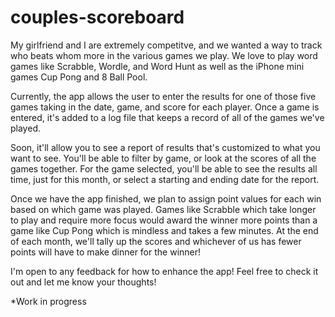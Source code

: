 # couples-scoreboard

My girlfriend and I are extremely competitve, and we wanted a way to track who beats whom more in the various games we play.
We love to play word games like Scrabble, Wordle, and Word Hunt as well as the iPhone mini games Cup Pong and 8 Ball Pool.

Currently, the app allows the user to enter the results for one of those five games taking in the date, game, and score for each player.
Once a game is entered, it's added to a log file that keeps a record of all of the games we've played.

Soon, it'll allow you to see a report of results that's customized to what you want to see. You'll be able to filter by game, or look at the scores of all the games together.
For the game selected, you'll be able to see the results all time, just for this month, or select a starting and ending date for the report.

Once we have the app finished, we plan to assign point values for each win based on which game was played.
Games like Scrabble which take longer to play and require more focus would award the winner more points than a game like Cup Pong which is mindless and takes a few minutes.
At the end of each month, we'll tally up the scores and whichever of us has fewer points will have to make dinner for the winner!

I'm open to any feedback for how to enhance the app! Feel free to check it out and let me know your thoughts!


*Work in progress
